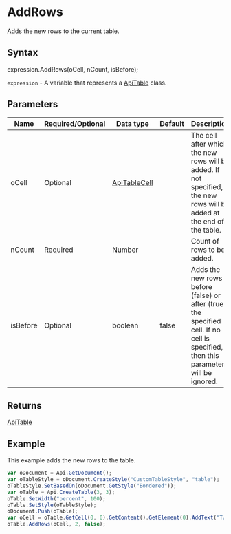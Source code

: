 # AddRows

Adds the new rows to the current table.

## Syntax

expression.AddRows(oCell, nCount, isBefore);

`expression` - A variable that represents a [ApiTable](../ApiTable.md) class.

## Parameters

| **Name** | **Required/Optional** | **Data type** | **Default** | **Description** |
| ------------- | ------------- | ------------- | ------------- | ------------- |
| oCell | Optional | [ApiTableCell](../../ApiTableCell/ApiTableCell.md) |  | The cell after which the new rows will be added. If not specified, the new rows will be added at the end of the table. |
| nCount | Required | Number |  | Count of rows to be added. |
| isBefore | Optional | boolean | false | Adds the new rows before (false) or after (true) the specified cell. If no cell is specified, then this parameter will be ignored. |

## Returns

[ApiTable](../../ApiTable/ApiTable.md)

## Example

This example adds the new rows to the table.

```javascript
var oDocument = Api.GetDocument();
var oTableStyle = oDocument.CreateStyle("CustomTableStyle", "table");
oTableStyle.SetBasedOn(oDocument.GetStyle("Bordered"));
var oTable = Api.CreateTable(3, 3);
oTable.SetWidth("percent", 100);
oTable.SetStyle(oTableStyle);
oDocument.Push(oTable);
var oCell = oTable.GetCell(0, 0).GetContent().GetElement(0).AddText("Two new rows were added after this cell.");
oTable.AddRows(oCell, 2, false);
```
